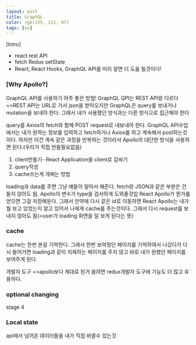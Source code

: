 ```yaml
---
layout: post
title: GraphQL
color: rgb(255, 111, 97)
tags: [os]
---
```

[Intro]
<ul>
<li>react rest API </li>
<li>fetch Redux setState</li>
<li>React, React Hooks, GraphQL API를 미리 알면 더 도움 될것이다!</li>
</ul>
<h3>[Why Apollo?]</h3>
<p>
GraphQL API를 사용하기 아주 좋은 방법!
GraphQL QPI는 REST API랑 다르다=>REST API는 URL로 가서 json을 받아오지만 GraphQL은 query를 보내거나 mutation을 보내야 한다. 그래서 내가 사용했던 방식과는 다른 방식으로 접근해야 한다 
</p>
query를 Axios의 fetch와 함께 POST request로 내보내야 한다. GraphQL API수업에서는 내가 원하는 정보를 입력하고 fetch하거나 Axios를 하고 계속해서 post하는것이다. 하지만 이건 계속 같은 과정을 반복하는 것이라서 Apollo의 대단한 방식을 사용하면 된다.(우리가 직접 만들필요없음)
<ol>
<li>client만들기- React Application을 client로 감싸기</li>
<li>query작성</li>
<li>cache쓰는게 개쩌는 방법</li>
</ol>
loading과 data를 주면 그냥 얘들이 알아서 해준다. fetch랑 JSON과 같은 부분은 건들지 않아도 됨.
Apollo의 변수가 type을 검사하게 도와줄것임
React Apollo가 뭔가를 얻으면 그걸 저장해둔다. 그래서 만약에 다시 같은 id로 이동하면 React Apollo는 내가 뭘 보고 있었는지 알고 있어서 나에게 cache를 주는것이다. 그래서 다시 request를 보내지 않아도 됨(=user가 loading 화면을 덜 보게 된다는 뜻) 
<h3>cache</h3>
<p>
cache는 한번 본걸 기억한다. 그래서 한번 보여줬던 페이지를 기억하여서 나갔다가 다시 들어가면 loading과 같이 지체하는 페이지를 주지 않고 바로 내가 원했던 페이지를 보여주게 된다. 
</p>
<p>
개발자 도구
=>apollo보다 제대로 된거 쓸려면 redux개발자 도구에 기능도 더 많고 유용하다. 
</p>
<h3>optional changing</h3>
<p>
stage 4

</p>
<h3>Local state</h3>
<p>
api에서 넘어온 데이터들을 내가 직접 바꿀수 있는것
</p>
